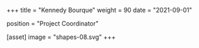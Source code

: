 +++
title = "Kennedy Bourque"
weight = 90
date = "2021-09-01"

position = "Project Coordinator"

[asset]
  image = "shapes-08.svg"
+++

